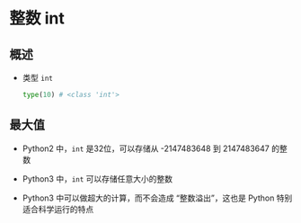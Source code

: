 # 整数 int

## 概述

+ 类型 `int`

  ```py
  type(10) # <class 'int'>
  ```

## 最大值

+ Python2 中，`int` 是32位，可以存储从 -2147483648 到 2147483647 的整数

+ Python3 中，`int` 可以存储任意大小的整数

+ Python3 中可以做超大的计算，而不会造成 “整数溢出”，这也是 Python 特别适合科学运行的特点
